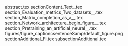 abstract.tex
sectionContent_Text_.tex
section_Evaluation_metrics_Two_datasets__.tex
section_Matrix_completion_as_a__.tex
section_Network_architecture_begin_figure__.tex
section_Pretraining_an_artificial_neural__.tex
figures/figure_captioncsentenceSamp/default_figure.png
sectionAdditional_Fi.tex
subsectionAdditional.tex
